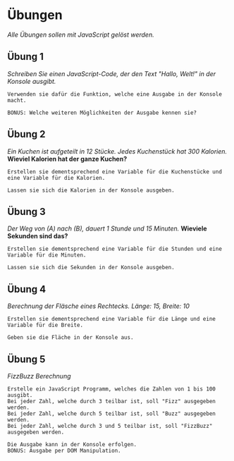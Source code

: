 # Übungen

_Alle Übungen sollen mit JavaScript gelöst werden._

## Übung 1

_Schreiben Sie einen JavaScript-Code, der den Text "Hallo, Welt!" in der Konsole ausgibt._

```quote
Verwenden sie dafür die Funktion, welche eine Ausgabe in der Konsole macht.

BONUS: Welche weiteren Möglichkeiten der Ausgabe kennen sie?
```

## Übung 2

_Ein Kuchen ist aufgeteilt in 12 Stücke. Jedes Kuchenstück hat 300 Kalorien._
**Wieviel Kalorien hat der ganze Kuchen?**

```quote
Erstellen sie dementsprechend eine Variable für die Kuchenstücke und eine Variable für die Kalorien.

Lassen sie sich die Kalorien in der Konsole ausgeben.
```

## Übung 3

_Der Weg von (A) nach (B), dauert 1 Stunde und 15 Minuten._
**Wieviele Sekunden sind das?**

```quote
Erstellen sie dementsprechend eine Variable für die Stunden und eine Variable für die Minuten.

Lassen sie sich die Sekunden in der Konsole ausgeben.
```

## Übung 4

_Berechnung der Fläsche eines Rechtecks. Länge: 15, Breite: 10_

```quote
Erstellen sie dementsprechend eine Variable für die Länge und eine Variable für die Breite.

Geben sie die Fläche in der Konsole aus.
```

## Übung 5

_FizzBuzz Berechnung_

```quote
Erstelle ein JavaScript Programm, welches die Zahlen von 1 bis 100 ausgibt.
Bei jeder Zahl, welche durch 3 teilbar ist, soll "Fizz" ausgegeben werden.
Bei jeder Zahl, welche durch 5 teilbar ist, soll "Buzz" ausgegeben werden.
Bei jeder Zahl, welche durch 3 und 5 teilbar ist, soll "FizzBuzz" ausgegeben werden.

Die Ausgabe kann in der Konsole erfolgen.
BONUS: Ausgabe per DOM Manipulation.
```

```

```
